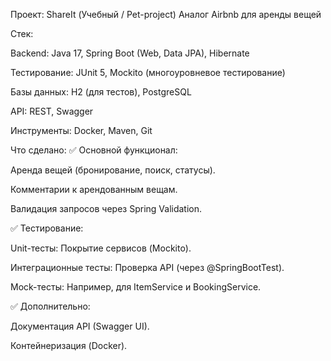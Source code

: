 Проект: ShareIt (Учебный / Pet-project)
Аналог Airbnb для аренды вещей

Стек:

Backend: Java 17, Spring Boot (Web, Data JPA), Hibernate

Тестирование: JUnit 5, Mockito (многоуровневое тестирование)

Базы данных: H2 (для тестов), PostgreSQL

API: REST, Swagger

Инструменты: Docker, Maven, Git

Что сделано:
✅ Основной функционал:

Аренда вещей (бронирование, поиск, статусы).

Комментарии к арендованным вещам.

Валидация запросов через Spring Validation.

✅ Тестирование:

Unit-тесты: Покрытие сервисов (Mockito).

Интеграционные тесты: Проверка API (через @SpringBootTest).

Mock-тесты: Например, для ItemService и BookingService.

✅ Дополнительно:

Документация API (Swagger UI).

Контейнеризация (Docker).
